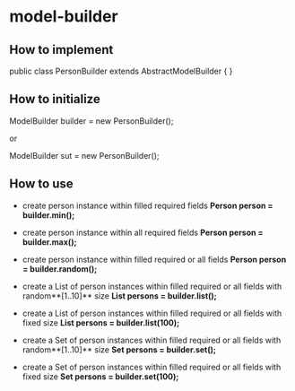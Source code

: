 # model-builder

## How to implement
public class PersonBuilder extends AbstractModelBuilder<Person> { }

## How to initialize

ModelBuilder<Person> builder = new PersonBuilder();
 
 or
 
 ModelBuilder<Person> sut = new PersonBuilder();


## How to use
 
* create person instance within filled required fields
    **Person person = builder.min();**
 
* create person instance within all required fields
**Person person = builder.max();**
  
* create person instance within filled required or all fields
**Person person = builder.random();**

* create a List of person instances within filled required or all fields with random**[1..10]** size
**List<Person> persons = builder.list();**

* create a List of person instances within filled required or all fields with fixed size
**List<Person> persons =  builder.list(100);**

* create a Set of person instances within filled required or all fields with random**[1..10]** size
**Set<Person> persons =  builder.set();**

* create a Set of person instances within filled required or all fields with fixed size
**Set<Person> persons = builder.set(100);**
 